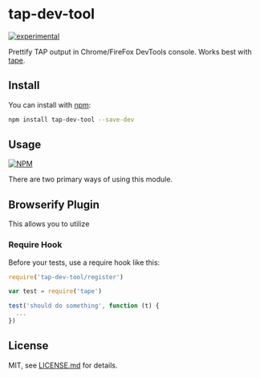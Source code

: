 # tap-dev-tool

[![experimental](http://badges.github.io/stability-badges/dist/experimental.svg)](http://github.com/badges/stability-badges)

Prettify TAP output in Chrome/FireFox DevTools console. Works best with [tape](https://www.npmjs.com/package/tape).

## Install

You can install with [npm](https://www.npmjs.com/):

```sh
npm install tap-dev-tool --save-dev
```

## Usage

[![NPM](https://nodei.co/npm/tap-dev-tool.png)](https://www.npmjs.com/package/tap-dev-tool)

There are two primary ways of using this module.

## Browserify Plugin

This allows you to utilize 

### Require Hook

Before your tests, use a require hook like this:

```js
require('tap-dev-tool/register')

var test = require('tape')

test('should do something', function (t) { 
  ...
})
```

## License

MIT, see [LICENSE.md](http://github.com/Jam3/tap-dev-tool/blob/master/LICENSE.md) for details.

